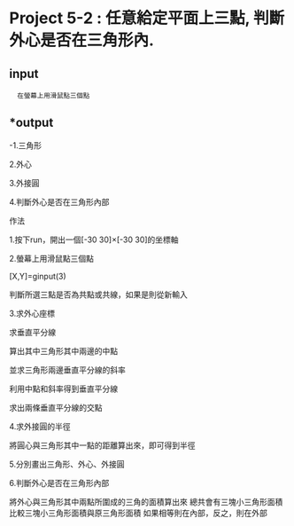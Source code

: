 # Project 5-2 : 任意給定平面上三點, 判斷外心是否在三角形內.

## input

```
  在螢幕上用滑鼠點三個點 
```


## *output

-1.三角形 

2.外心

3.外接圓

4.判斷外心是否在三角形內部

作法

1.按下run，開出一個[-30 30]×[-30 30]的坐標軸

2.螢幕上用滑鼠點三個點 

[X,Y]=ginput(3)

判斷所選三點是否為共點或共線，如果是則從新輸入

3.求外心座標

求垂直平分線

算出其中三角形其中兩邊的中點

並求三角形兩邊垂直平分線的斜率

利用中點和斜率得到垂直平分線

求出兩條垂直平分線的交點

4.求外接圓的半徑

將圓心與三角形其中一點的距離算出來，即可得到半徑

5.分別畫出三角形、外心、外接圓

6.判斷外心是否在三角形內部

將外心與三角形其中兩點所圍成的三角的面積算出來
總共會有三塊小三角形面積
比較三塊小三角形面積與原三角形面積
如果相等則在內部，反之，則在外部











